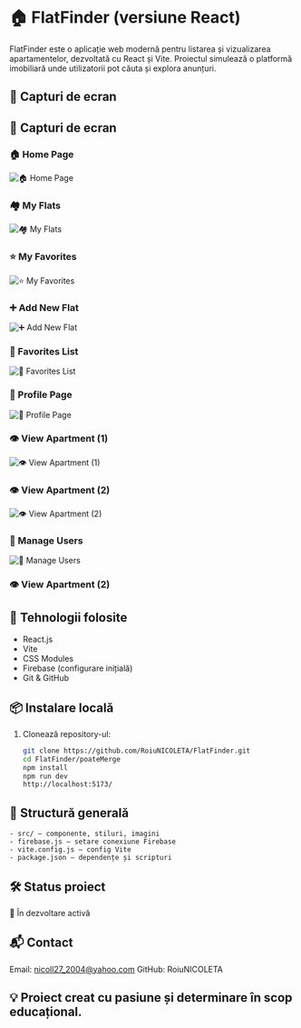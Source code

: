 # 🏠 FlatFinder (versiune React)

FlatFinder este o aplicație web modernă pentru listarea și vizualizarea apartamentelor, dezvoltată cu React și Vite. 
Proiectul simulează o platformă imobiliară unde utilizatorii pot căuta și explora anunțuri.


## 📸 Capturi de ecran

## 📸 Capturi de ecran

### 🏠 Home Page
![🏠 Home Page](https://github.com/RoiuNICOLETA/FlatFinder/blob/main/poateMerge/flatFinderFinal/public/home%20page.png?raw=true)

### 🏘️ My Flats
![🏘️ My Flats](https://github.com/RoiuNICOLETA/FlatFinder/blob/main/poateMerge/flatFinderFinal/public/my%20flats.png?raw=true)

### ⭐ My Favorites
![⭐ My Favorites](https://github.com/RoiuNICOLETA/FlatFinder/blob/main/poateMerge/flatFinderFinal/public/my%20favorites.png?raw=true)

### ➕ Add New Flat
![➕ Add New Flat](https://github.com/RoiuNICOLETA/FlatFinder/blob/main/poateMerge/flatFinderFinal/public/add%20new%20flat.png?raw=true)

### 💛 Favorites List
![💛 Favorites List](https://github.com/RoiuNICOLETA/FlatFinder/blob/main/poateMerge/flatFinderFinal/public/favorites.png?raw=true)

### 👤 Profile Page
![👤 Profile Page](https://github.com/RoiuNICOLETA/FlatFinder/blob/main/poateMerge/flatFinderFinal/public/profiles.png?raw=true)

### 👁️ View Apartment (1)
![👁️ View Apartment (1)](https://github.com/RoiuNICOLETA/FlatFinder/blob/main/poateMerge/flatFinderFinal/public/view%20ap.png?raw=true)

### 👁️ View Apartment (2)
![👁️ View Apartment (2)](https://github.com/RoiuNICOLETA/FlatFinder/blob/main/poateMerge/flatFinderFinal/public/view%20apart.png?raw=true)

### 👥 Manage Users
![👥 Manage Users](https://github.com/RoiuNICOLETA/FlatFinder/blob/main/poateMerge/flatFinderFinal/public/manage%20users.png?raw=true)


### 👁️ View Apartment (2)


## 🚀 Tehnologii folosite

- React.js
- Vite
- CSS Modules
- Firebase (configurare inițială)
- Git & GitHub

## 📦 Instalare locală

1. Clonează repository-ul:
   ```bash
   git clone https://github.com/RoiuNICOLETA/FlatFinder.git
   cd FlatFinder/poateMerge
   npm install
   npm run dev
   http://localhost:5173/

## 📁 Structură generală
    - src/ – componente, stiluri, imagini
    - firebase.js – setare conexiune Firebase
    - vite.config.js – config Vite
    - package.json – dependențe și scripturi   

## 🛠️ Status proiect

🔧 În dezvoltare activă

## 📬 Contact

Email: nicoll27_2004@yahoo.com
GitHub: RoiuNICOLETA    

## 💡 Proiect creat cu pasiune și determinare în scop educațional.
